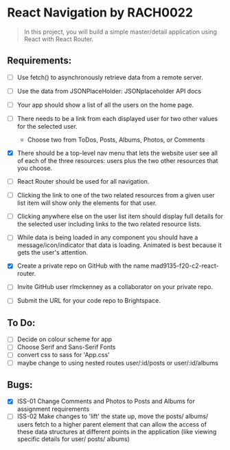 # React Navigation by RACH0022

> In this project, you will build a simple master/detail application using React with React Router.

## Requirements:

- [ ] Use fetch() to asynchronously retrieve data from a remote server.
- [ ] Use the data from JSONPlaceHolder: JSONplaceholder API docs
- [ ] Your app should show a list of all the users on the home page.
- [ ] There needs to be a link from each displayed user for two other values for the selected user.

  - Choose two from ToDos, Posts, Albums, Photos, or Comments

- [x] There should be a top-level nav menu that lets the website user see all of each of the three resources: users plus the two other resources that you choose.
- [ ] React Router should be used for all navigation.
- [ ] Clicking the link to one of the two related resources from a given user list item will show only the elements for that user.
- [ ] Clicking anywhere else on the user list item should display full details for the selected user including links to the two related resource lists.
- [ ] While data is being loaded in any component you should have a message/icon/indicator that data is loading. Animated is best because it gets the user's attention.
- [x] Create a private repo on GitHub with the name mad9135-f20-c2-react-router.
- [ ] Invite GitHub user rlmckenney as a collaborator on your private repo.
- [ ] Submit the URL for your code repo to Brightspace.

## To Do:

- [ ] Decide on colour scheme for app
- [ ] Choose Serif and Sans-Serif Fonts
- [ ] convert css to sass for 'App.css'
- [ ] maybe change to using nested routes user/:id/posts or user/:id/albums

## Bugs:

- [x] ISS-01 Change Comments and Photos to Posts and Albums for assignment requirements
- [ ] ISS-02 Make changes to 'lift' the state up, move the posts/ albums/ users fetch to a higher parent element that can allow the access of these data structures at different points in the application (like viewing specific details for user/ posts/ albums)
